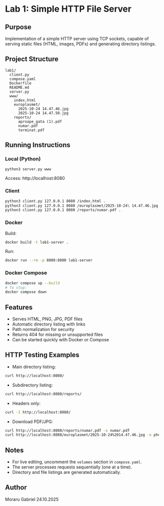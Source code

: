 # Lab 1: Simple HTTP File Server

## Purpose
Implementation of a simple HTTP server using TCP sockets, capable of serving static files (HTML, images, PDFs) and generating directory listings.

## Project Structure
```
lab1/
  client.py
  compose.yaml
  Dockerfile
  README.md
  server.py
  www/
    index.html
    europlasmet/
      2025-10-24 14.47.46.jpg
      2025-10-24 14.47.50.jpg
    reports/
      aproape_gata (1).pdf
      numar.pdf
      terminat.pdf
```

## Running Instructions

### Local (Python)
```zsh
python3 server.py www
```
Access: http://localhost:8080

### Client
```zsh
python3 client.py 127.0.0.1 8080 /index.html .
python3 client.py 127.0.0.1 8080 /europlasmet/2025-10-24\ 14.47.46.jpg .
python3 client.py 127.0.0.1 8080 /reports/numar.pdf .
```

### Docker
Build:
```zsh
docker build -t lab1-server .
```
Run:
```zsh
docker run --rm -p 8080:8080 lab1-server
```

### Docker Compose
```zsh
docker compose up --build
# To stop:
docker compose down
```

## Features
- Serves HTML, PNG, JPG, PDF files
- Automatic directory listing with links
- Path normalization for security
- Returns 404 for missing or unsupported files
- Can be started quickly with Docker or Compose

## HTTP Testing Examples
- Main directory listing:
```zsh
curl http://localhost:8080/
```
- Subdirectory listing:
```zsh
curl http://localhost:8080/reports/
```
- Headers only:
```zsh
curl -I http://localhost:8080/
```
- Download PDF/JPG:
```zsh
curl http://localhost:8080/reports/numar.pdf -o numar.pdf
curl http://localhost:8080/europlasmet/2025-10-24%2014.47.46.jpg -o photo.jpg
```

## Notes
- For live editing, uncomment the `volumes` section in `compose.yaml`.
- The server processes requests sequentially (one at a time).
- Directory and file listings are generated automatically.

## Author
Moraru Gabriel
24.10.2025
